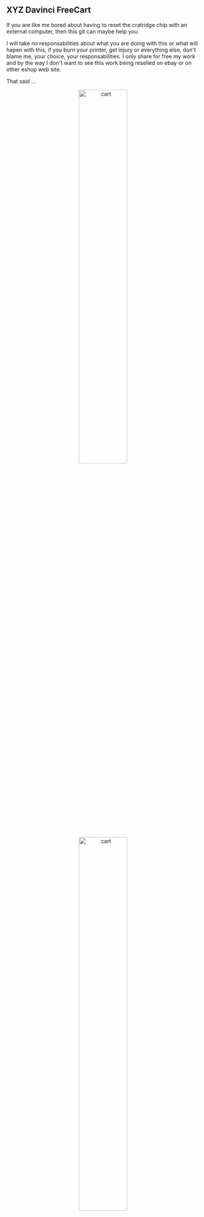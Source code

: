 ## XYZ Davinci FreeCart

If you are like me bored about having to reset the cratridge chip with an external computer, then this git can maybe help you.

I will take no responsabilities about what you are doing with this or what will hapen with this, if you burn your printer, get injury or everything else, don't blame me, your choice, your responsabilities.
I only share for free my work and by the way I don't want to see this work being reselled on ebay or on other eshop web site.

That said ...

<p align="center" width="100%">
  <img src="Cart.jpg" alt="cart" width="50%" align="c"/>
  <img src="Panel.jpg" alt="cart" width="50%" align="c"/>
</p>

## History of the project
I was using for a long time the arduino reseter made by votivo (by the way, thanks to him for he's work), I was stuck on a PLA filament bought on Amazon (Amazon Basics) The filament always clog the nozzle, I had to play a lot with the extruder temperature and all the time had to reprogram the cartridge chip.
To get ride of this, I used a raspberry pico and a 4*7 Digit LED display (TM1637) and using 4 buttons, I made an EEPROM emulator that I put directly inside the original cartridge.

## The Arm choice 

The raspberry pico is very powerfull, but to achieve my project, I had to overclock it to 291MHz and to use both core to run the code.
On Core 0, the UNIO Slave driver is running, waiting for some command coming from the printer.
On Core 1, the button and display are handled.

The content of the original EEPROM was dump from a cartridge chip and is written in the flash memory of the pico. When the program start, the FLASH is loaded into the RAM, every time the printer is writting the lenght update into the cartridge chip, the pico update it's RAM then save it to it's FLASH.

The TM1637 is used to allow the user to changes this settings directly from the cartridge:

<li> Bed Temperature </li>
<li> Extruder Temperature </li>
<li> Filement color </li>
<li> Type of Material </li>
<li> Display and or reset the remaining filament length </li>

When changing bed/extruder temp or color, you can save this settings as a profile for the selected material, there is already a set of profile made in the pico for example :

<li>ABS => Bed : 90*C, Extruder : 210*C, Color : Green </li>
<li>PLA => Bed : 45*C, Extruder : 195*C, Color : Yellow </li>

The available material are :

<li>ABS</li>
<li>PLA</li>
<li>FLEX</li>
<li>PETG</li>
<li>Water Soluble</li>
<li>UVCR</li>
<li>NYLON</li>
<li>ASA</li>

## Printer firmware

I'm using the original factory shipped firmware on my printer, it is an old one, the version <b>1.1.3</b>, I didn't test this on other version or printer model.


## Installation

First, this suppose that you already follow the raspberry pi procedure and you already have the pico-sdk installed.
Then, git clone this repo and go into the root folder.

Edit the CMakeLists.txt on line 10, change the SDK path with your own SDK Path.

Run the following command to compil the pico code :

```
mkdir build
cd build
cmake ..
make
```

This will end up and create a freecart.uf2 file that you can load via the USB to the pico (in boot mode).

<b> NEVER CONNECT THE USB HOST ON THE PICO WHILE IT IS CONNECTED TO THE PRINTER, the printer is 3.3V level and the main board will be destroyed by the 5V injection coming from the USB over the VSYS line of the PICO. </b> If uyou really want to connect bothj, read carrefully the pico's datasheet, thee are some solution using external schotky diode or mosfet.


## TM1637 Display driver

I used a library made by wahlencraft to drive the TM1637 display, you can find more information here on it's github : https://github.com/wahlencraft/TM1637-pico.git

Thanks for this work, it is included in this repo but I would like to credit wahlencraft for that work.


## Assembly

The step files are in this repo.
I printed them in ABS with a fill density of 50% and a layer height of 0.3 with support material.
You need to cut the cartridge where you want place the control panel, over the EEPROM PCB to make a path for the cables.

<p align="center" width="100%">
  <img src="ControlPanel.png" alt="3dparts" width="33%" align="c"/>
</p>

<p align="center" width="100%">
  <img src="CtrlPanelAssy.png" alt="Assy" width="80%" align="c"/>
</p>

<p align="center" width="100%">
  <img src="CartAssy.jpg" alt="Assy" width="80%" align="c"/>
</p>

You will need to "sacrifice" an original EEPROM from one of your cartridge, you will have to remove the EEPROM from the PCB and to solder 3 wire directly in place of.

<p align="center" width="100%">
  <img src="ChipPCB.jpg" alt="Assy" width="80%" align="c"/>
  <img src="CartChipReplacement.jpg" alt="Assy" width="80%" align="c"/>
</p>

You have to wire everything like this:

<p align="center" width="100%">
  <img src="PicoWiring1.png" alt="picowiring" width="50%" align="c"/>
</p>


## Button disposition

<p align="center" width="100%">
  <img src="CtrPanelFace.png" alt="picowiring" width="50%" align="c"/>
</p>
